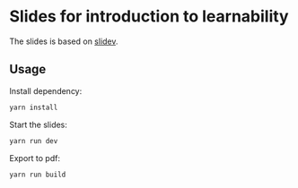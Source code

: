 # Slides for introduction to learnability

The slides is based on [slidev](https://sli.dev).

## Usage

Install dependency:

```bash
yarn install
```

Start the slides:

```bash
yarn run dev
```

Export to pdf:

```bash
yarn run build
```